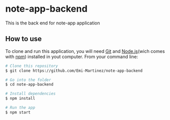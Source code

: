 # note-app-backend
This is the back end for note-app application

## How to use
To clone and run this application, you will need [Git](https://git-scm.com/) and [Node.js](https://nodejs.org/en/download/)(wich comes with [npm](https://www.npmjs.com/)) installed in yout computer.
From your command line:
```bash
# Clone this repository
$ git clone https://github.com/Emi-Martinez/note-app-backend

# Go into the folder
$ cd note-app-backend

# Install dependencies
$ npm install

# Run the app
$ npm start
```
